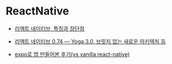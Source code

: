 # ReactNative

- [리액트 네이티브, 특징과 장단점](https://ssollacc.tistory.com/10)

- [리액트 네이티브 0.74 — Yoga 3.0, 브릿지 없는 새로운 아키텍처 등](https://junghan92.medium.com/%EB%A6%AC%EC%95%A1%ED%8A%B8-%EB%84%A4%EC%9D%B4%ED%8B%B0%EB%B8%8C-0-74-yoga-3-0-%EB%B8%8C%EB%A6%BF%EC%A7%80-%EC%97%86%EB%8A%94-%EC%83%88%EB%A1%9C%EC%9A%B4-%EC%95%84%ED%82%A4%ED%85%8D%EC%B2%98-%EB%93%B1-5d4a29ef4542)

- [expo로 앱 만들어본 후기(vs vanilla react-native)](https://medium.com/official-podo/expo%EB%A1%9C-%EC%95%B1-%EB%A7%8C%EB%93%A4%EC%96%B4%EB%B3%B8-%ED%9B%84%EA%B8%B0-vs-vanilla-react-native-fc20c8dac937)
